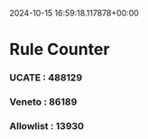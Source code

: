 2024-10-15 16:59:18.117878+00:00
# Rule Counter 
 ### UCATE : 488129

 ### Veneto : 86189

 ### Allowlist : 13930